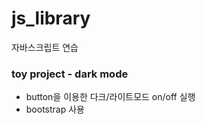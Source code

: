 # js_library
자바스크립트 연습

### toy project - dark mode
- button을 이용한 다크/라이트모드 on/off 실행
- bootstrap 사용 